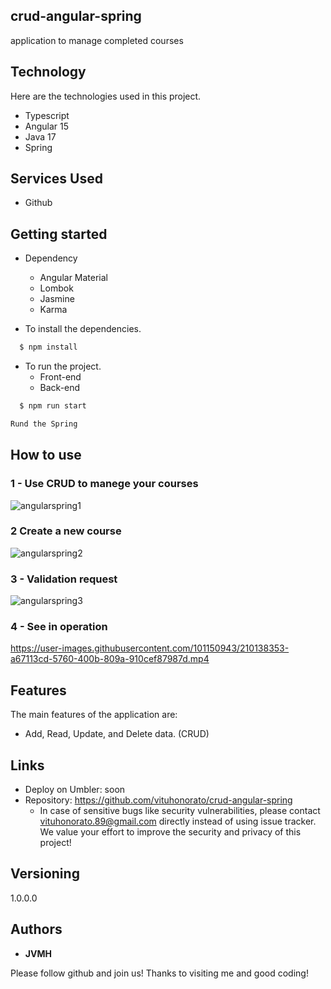 

## crud-angular-spring
application to manage completed courses


## Technology 

Here are the technologies used in this project.

* Typescript
* Angular 15 
* Java 17
* Spring



## Services Used

* Github





## Getting started

* Dependency
  - Angular Material
  - Lombok
  - Jasmine
  - Karma
 
  
  
* To install the dependencies.
```bash
  $ npm install
  ```
  
* To run the project.
    - Front-end
    - Back-end
```bash
  $ npm run start
  ```
     
  ```bash
  Rund the Spring
  
  ```
## How to use

### 1 - Use CRUD to manege your courses  

![angularspring1](https://user-images.githubusercontent.com/101150943/210138189-82f7f05b-5d43-43af-bd13-125390704cc9.jpg)


### 2 Create a new course

![angularspring2](https://user-images.githubusercontent.com/101150943/210138207-e4daf60b-b65b-4822-b2c6-04acfad806db.jpg)

### 3 - Validation request

![angularspring3](https://user-images.githubusercontent.com/101150943/210138240-4d101b5a-0c10-4bfe-b5e1-8cc55f9d3090.jpg)

### 4 - See in operation

https://user-images.githubusercontent.com/101150943/210138353-a67113cd-5760-400b-809a-910cef87987d.mp4


## Features

The main features of the application are:

 - Add, Read, Update, and Delete data. (CRUD)
 
  


## Links
  - Deploy on Umbler: soon
  - Repository: https://github.com/vituhonorato/crud-angular-spring
    - In case of sensitive bugs like security vulnerabilities, please contact
      vituhonorato.89@gmail.com directly instead of using issue tracker. We value your effort
      to improve the security and privacy of this project!

  ## Versioning

  1.0.0.0


  ## Authors

  * **JVMH** 

  Please follow github and join us!
  Thanks to visiting me and good coding!
